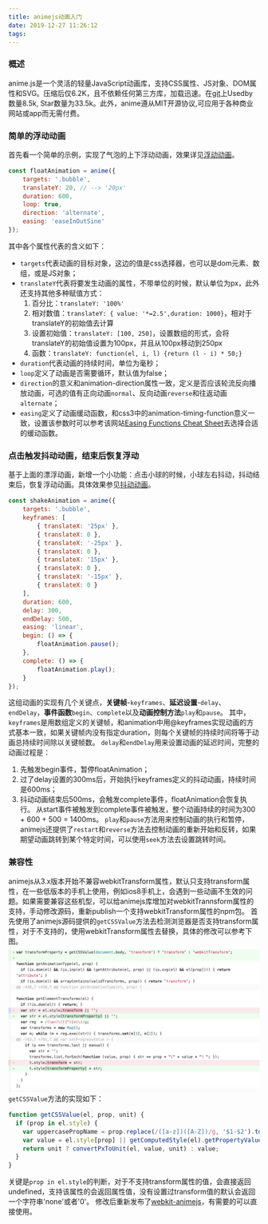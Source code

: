 ```yaml
---
title: animejs动画入门
date: 2019-12-27 11:26:12
tags:
---
```

### 概述
anime.js是一个灵活的轻量JavaScript动画库，支持CSS属性、JS对象、DOM属性和SVG。压缩后仅6.2K，且不依赖任何第三方库，加载迅速。在[git](https://github.com/juliangarnier/anime)上Usedby数量8.5k, Star数量为33.5k。此外，anime遵从MIT开源协议,可应用于各种商业网站或app而无需付费。

### 简单的浮动动画
首先看一个简单的示例，实现了气泡的上下浮动动画，效果详见[浮动动画](https://codepen.io/sherrywu0917/pen/yLyoNQj)。
``` js
const floatAnimation = anime({
    targets: '.bubble',
    translateY: 20, // --> '20px'
    duration: 600,
    loop: true,
    direction: 'alternate',
    easing: 'easeInOutSine'
});
```
其中各个属性代表的含义如下：
- `targets`代表动画的目标对象，这边的值是css选择器，也可以是dom元素、数组，或是JS对象；
- `translateY`代表将要发生动画的属性，不带单位的时候，默认单位为px，此外还支持其他多种赋值方式：
    1. 百分比：`translateY: '100%'`
    2. 相对数值：`translateY: { value: '*=2.5',duration: 1000}`，相对于translateY的初始值去计算
    3. 设置初始值：`translateY: [100, 250]`，设置数组的形式，会将translateY的初始值设置为100px，并且从100px移动到250px
    4. 函数：`translateY: function(el, i, l) {return (l - i) * 50;}`
- `duration`代表动画的持续时间，单位为毫秒；
- `loop`定义了动画是否需要循环，默认值为false；
- `direction`的意义和animation-direction属性一致，定义是否应该轮流反向播放动画，可选的值有正向动画`normal`、反向动画`reverse`和往返动画`alternate`；
- `easing`定义了动画缓动函数，和css3中的animation-timing-function意义一致，设置该参数时可以参考该网站[Easing Functions Cheat Sheet](https://easings.net/en)去选择合适的缓动函数。


### 点击触发抖动动画，结束后恢复浮动
基于上面的漂浮动画，新增一个小功能：点击小球的时候，小球左右抖动，抖动结束后，恢复浮动动画。具体效果参见[抖动动画](https://codepen.io/sherrywu0917/pen/yLyoNQj)。
``` js
const shakeAnimation = anime({
    targets: '.bubble',
    keyframes: [
        { translateX: '25px' },
        { translateX: 0 },
        { translateX: '-25px' },
        { translateX: 0 },
        { translateX: '15px' },
        { translateX: 0 },
        { translateX: '-15px' },
        { translateX: 0 }
    ],
    duration: 600,
    delay: 300,
    endDelay: 500,
    easing: 'linear',
    begin: () => {
        floatAnimation.pause();
    },
    complete: () => {
        floatAnimation.play();
    }
});
```
这组动画的实现有几个关键点，**关键帧**-`keyframes`、**延迟设置**-`delay`、`endDelay`，**事件函数**`begin`、`complete`以及**动画控制方法**`play`和`pause`。
其中，`keyframes`是用数组定义的关键帧，和animation中用@keyframes实现动画的方式基本一致，如果关键帧内没有指定duration，则每个关键帧的持续时间将等于动画总持续时间除以关键帧数。
`delay`和`endDelay`用来设置动画的延迟时间，完整的动画过程是：
1. 先触发begin事件，暂停floatAnimation；
2. 过了delay设置的300ms后，开始执行keyframes定义的抖动动画，持续时间是600ms；
3. 抖动动画结束后500ms，会触发complete事件，floatAnimation会恢复执行。
从start事件被触发到complete事件被触发，整个动画持续的时间为300 + 600 + 500 = 1400ms。
`play`和`pause`方法用来控制动画的执行和暂停，animejs还提供了`restart`和`reverse`方法去控制动画的重新开始和反转，如果期望动画跳转到某个特定时间，可以使用`seek`方法去设置跳转时间。

### 兼容性
animejs从3.x版本开始不兼容webkitTransform属性，默认只支持transform属性，在一些低版本的手机上使用，例如ios8手机上，会遇到一些动画不生效的问题。如果需要兼容这些机型，可以给animejs库增加对webkitTrannsform属性的支持，手动修改源码，重新publish一个支持webkitTransform属性的npm包。
首先使用了animejs源码提供的`getCSSValue`方法去检测浏览器是否支持transform属性，对于不支持的，使用webkitTransform属性去替换，具体的修改可以参考下图。
<img src="/image/webkit-anime.png" width="800px">
`getCSSValue`方法的实现如下：
``` js
function getCSSValue(el, prop, unit) {
  if (prop in el.style) {
    var uppercasePropName = prop.replace(/([a-z])([A-Z])/g, '$1-$2').toLowerCase();
    var value = el.style[prop] || getComputedStyle(el).getPropertyValue(uppercasePropName) || '0';
    return unit ? convertPxToUnit(el, value, unit) : value;
  }
}
```
关键是`prop in el.style`的判断，对于不支持transform属性的值，会直接返回undefined，支持该属性的会返回属性值，没有设置过transform值的默认会返回一个字符串'none'或者'0'。
修改后重新发布了[webkit-animejs](https://www.npmjs.com/package/webkit-animejs)，有需要的可以直接使用。
